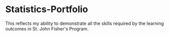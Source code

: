 # Statistics-Portfolio
This reflects my ability to demonstrate all the skills required by the learning outcomes in St. John Fisher's Program.
